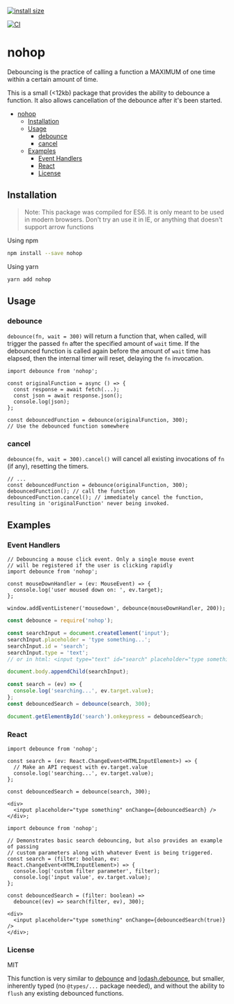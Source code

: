 [![install size](https://packagephobia.com/badge?p=nohop)](https://packagephobia.com/result?p=nohop)

[![CI](https://github.com/cdhawke/nohop/actions/workflows/ci.yml/badge.svg)](https://github.com/cdhawke/nohop/actions/workflows/ci.yml)

# nohop

Debouncing is the practice of calling a function a MAXIMUM of one time within a certain amount of time.

This is a small (<12kb) package that provides the ability to debounce a function. It also allows cancellation of the debounce after it's been started.

- [nohop](#nohop)
  - [Installation](#installation)
  - [Usage](#usage)
    - [debounce](#debounce)
    - [cancel](#cancel)
  - [Examples](#examples)
    - [Event Handlers](#event-handlers)
    - [React](#react)
    - [License](#license)

## Installation

> Note: This package was compiled for ES6. It is only meant to be used in modern browsers. Don't try an use it in IE, or anything that doesn't support arrow functions

Using npm

```sh
npm install --save nohop
```

Using yarn

```sh
yarn add nohop
```

## Usage

### debounce

`debounce(fn, wait = 300)` will return a function that, when called, will trigger the passed `fn` after the specified amount of `wait` time. If the debounced function is called again before the amount of `wait` time has elapsed, then the internal timer will reset, delaying the `fn` invocation.

```tsx
import debounce from 'nohop';

const originalFunction = async () => {
  const response = await fetch(...);
  const json = await response.json();
  console.log(json);
};

const debouncedFunction = debounce(originalFunction, 300);
// Use the debounced function somewhere
```

### cancel

`debounce(fn, wait = 300).cancel()` will cancel all existing invocations of `fn` (if any), resetting the timers.

```tsx
// ...
const debouncedFunction = debounce(originalFunction, 300);
debouncedFunction(); // call the function
debouncedFunction.cancel(); // immediately cancel the function, resulting in 'originalFunction' never being invoked.
```

## Examples

### Event Handlers

```tsx
// Debouncing a mouse click event. Only a single mouse event
// will be registered if the user is clicking rapidly
import debounce from 'nohop';

const mouseDownHandler = (ev: MouseEvent) => {
  console.log('user moused down on: ', ev.target);
};

window.addEventListener('mousedown', debounce(mouseDownHandler, 200));
```

```js
const debounce = require('nohop');

const searchInput = document.createElement('input');
searchInput.placeholder = 'type something...';
searchInput.id = 'search';
searchInput.type = 'text';
// or in html: <input type="text" id="search" placeholder="type something..." />

document.body.appendChild(searchInput);

const search = (ev) => {
  console.log('searching...', ev.target.value);
};
const debouncedSearch = debounce(search, 300);

document.getElementById('search').onkeypress = debouncedSearch;
```

### React

```tsx
import debounce from 'nohop';

const search = (ev: React.ChangeEvent<HTMLInputElement>) => {
  // Make an API request with ev.target.value
  console.log('searching...', ev.target.value);
};

const debouncedSearch = debounce(search, 300);

<div>
  <input placeholder="type something" onChange={debouncedSearch} />
</div>;
```

```tsx
import debounce from 'nohop';

// Demonstrates basic search debouncing, but also provides an example of passing
// custom parameters along with whatever Event is being triggered.
const search = (filter: boolean, ev: React.ChangeEvent<HTMLInputElement>) => {
  console.log('custom filter parameter', filter);
  console.log('input value', ev.target.value);
};

const debouncedSearch = (filter: boolean) =>
  debounce((ev) => search(filter, ev), 300);

<div>
  <input placeholder="type something" onChange={debouncedSearch(true)} />
</div>;
```

### License

MIT

This function is very similar to [debounce](https://www.npmjs.com/package/debounce) and [lodash.debounce](https://www.npmjs.com/package/lodash.debounce), but smaller, inherently typed (no `@types/...` package needed), and without the ability to `flush` any existing debounced functions.
